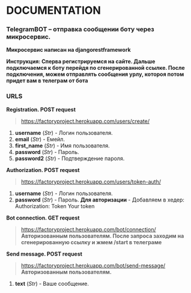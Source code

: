# **DOCUMENTATION**
   
### **TelegramBOT** – отправка сообщении боту через микросервис.
**Микросервис написан на djangorestframework**

**Инструкция: Сперва регистрируемся на сайте. Дальше подключаемся к боту перейдя по сгенерированной ссылке. После подключения, можем отправлять сообщения урлу, котороя потом придет вам в телеграм от бота**


### URLS

**Registration. POST request** 
> https://factoryproject.herokuapp.com/users/create/
1. **username** (*Str*) - Логин пользователя.
2. **email** (*Str*) -  Емейл.
3. **first_name** (*Str*) - Имя пользователя.
4. **password** (*Str*) - Пароль.
5. **password2** (*Str*) - Подтверждение пароля.


**Authorization. POST request** 
> https://factoryproject.herokuapp.com/users/token-auth/
1. **username** (*Str*) - Логин пользователя.
2. **password** (*Str*) -  Пароль.
**Для авторизации** - Добавляем в хедер: Authorization: Token Your token


**Bot connection. GET request** 
> https://factoryproject.herokuapp.com/bot/connection/
**Авторизованным пользователям. После запроса заходим на сгенерированную ссылку и жмем /start в телеграме**


**Send message. POST request** 
> https://factoryproject.herokuapp.com/bot/send-message/
**Авторизованным пользователям.**
1. **text** (*Str*) - Ваше сообщение.



